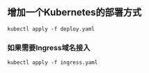 ## 增加一个Kubernetes的部署方式
```
kubectl apply -f deploy.yaml
```

### 如果需要Ingress域名接入
```
kubectl apply -f ingress.yaml
```
